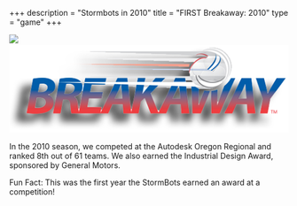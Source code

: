 +++
description = "Stormbots in 2010"
title = "FIRST Breakaway: 2010"
type = "game"
+++

<img style="text-align: right" src="/images/Robot2010Placeholder.png" width="500"/>
<img style="text-align: right" src="/images/games/firstbreakaway.png" width="530"/>
<br />
<p>
In the 2010 season, we competed at the Autodesk Oregon Regional and ranked 8th out of 61 teams. We also earned the Industrial Design Award, sponsored by General Motors.

Fun Fact: This was the first year the StormBots earned an award at a competition!
</p>
